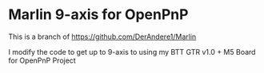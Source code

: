 # Marlin 9-axis for OpenPnP

This is a branch of https://github.com/DerAndere1/Marlin

I modify the code to get up to 9-axis to using my BTT GTR v1.0 + M5 Board for OpenPnP Project